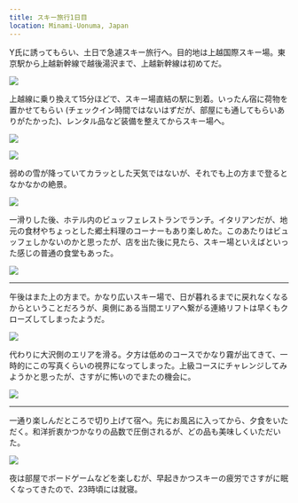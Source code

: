 ```yaml
---
title: スキー旅行1日目
location: Minami-Uonuma, Japan
---
```


Y氏に誘ってもらい、土日で急遽スキー旅行へ。目的地は上越国際スキー場。東京駅から上越新幹線で越後湯沢まで、上越新幹線は初めてだ。

![](https://photos.apkas.net/medium/202502/20250201-G3000125.webp)

上越線に乗り換えて15分ほどで、スキー場直結の駅に到着。いったん宿に荷物を置かせてもらい (チェックイン時間ではないはずだが、部屋にも通してもらいありがたかった)、レンタル品など装備を整えてからスキー場へ。

![](https://photos.apkas.net/medium/202502/20250201-G3000140.webp)

![](https://photos.apkas.net/medium/202502/20250201-G3000142.webp)

弱めの雪が降っていてカラッとした天気ではないが、それでも上の方まで登るとなかなかの絶景。

![](https://photos.apkas.net/medium/202502/20250201-G3000148.webp)

一滑りした後、ホテル内のビュッフェレストランでランチ。イタリアンだが、地元の食材やちょっとした郷土料理のコーナーもあり楽しめた。このあたりはビュッフェしかないのかと思ったが、店を出た後に見たら、スキー場といえばといった感じの普通の食堂もあった。

![](https://photos.apkas.net/medium/202502/20250201-G3000155.webp)

---

午後はまた上の方まで。かなり広いスキー場で、日が暮れるまでに戻れなくなるからということだろうが、奥側にある当間エリアへ繋がる連絡リフトは早くもクローズしてしまったようだ。

![](https://photos.apkas.net/medium/202502/20250201-G3000172.webp)

代わりに大沢側のエリアを滑る。夕方は低めのコースでかなり霧が出てきて、一時的にこの写真くらいの視界になってしまった。上級コースにチャレンジしてみようかと思ったが、さすがに怖いのでまたの機会に。

![](https://photos.apkas.net/medium/202502/20250201-G3000174.webp)

---

一通り楽しんだところで切り上げて宿へ。先にお風呂に入ってから、夕食をいただく。和洋折衷かつかなりの品数で圧倒されるが、どの品も美味しくいただいた。

![](https://photos.apkas.net/medium/202502/20250201-G3000180.webp)

夜は部屋でボードゲームなどを楽しむが、早起きかつスキーの疲労でさすがに眠くなってきたので、23時頃には就寝。
